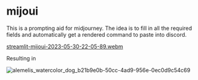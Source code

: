 # mijoui

This is a prompting aid for midjourney. The idea is to fill in all the required fields and automatically get a rendered command to paste into discord.

[streamlit-mijoui-2023-05-30-22-05-89.webm](https://github.com/alemelis/mijoui/assets/4661737/d582fbb4-013a-437e-ae0c-7853a05ceefa)

Resulting in

![alemelis_watercolor_dog_b21b9e0b-50cc-4ad9-956e-0ec0d9c54c69](https://github.com/alemelis/mijoui/assets/4661737/bf4c4578-9b47-44a7-ab60-b37ee1cad4f3)
